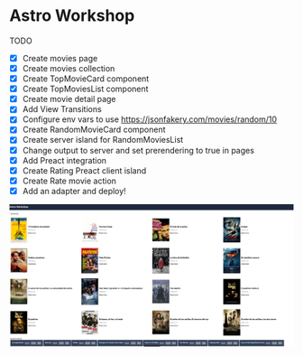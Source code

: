 # Astro Workshop

TODO

- [x] Create movies page
- [x] Create movies collection
- [x] Create TopMovieCard component
- [x] Create TopMoviesList component
- [x] Create movie detail page
- [x] Add View Transitions
- [x] Configure env vars to use https://jsonfakery.com/movies/random/10
- [x] Create RandomMovieCard component
- [x] Create server island for RandomMoviesList
- [x] Change output to server and set prerendering to true in pages
- [x] Add Preact integration
- [x] Create Rating Preact client island
- [x] Create Rate movie action
- [x] Add an adapter and deploy!

![result](image.png)
